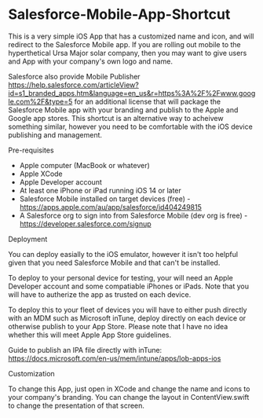 # Salesforce-Mobile-App-Shortcut

This is a very simple iOS App that has a customized name and icon, and will redirect to the Salesforce Mobile app. If you are rolling out mobile to the hyperthetical Ursa Major solar company, then you may want to give users and App with your company's own logo and name.

Salesforce also provide Mobile Publisher https://help.salesforce.com/articleView?id=s1_branded_apps.htm&language=en_us&r=https%3A%2F%2Fwww.google.com%2F&type=5 for an additional license that will package the Salesforce Mobile app with your branding and publish to the Apple and Google app stores. This shortcut is an alternative way to acheivew something similar, however you need to be comfortable with the iOS device publishing and management.

Pre-requisites

* Apple computer (MacBook or whatever)
* Apple XCode
* Apple Developer account
* At least one iPhone or iPad running iOS 14 or later
* Salesforce Mobile installed on target devices (free) - https://apps.apple.com/au/app/salesforce/id404249815
* A Salesforce org to sign into from Salesforce Mobile (dev org is free) - https://developer.salesforce.com/signup



Deployment

You can deploy easially to the iOS emulator, however it isn't too helpful given that you need Salesforce Mobile and that can't be installed.

To deploy to your personal device for testing, your will need an Apple Developer account and some compatiable iPhones or iPads. Note that you will have to autherize the app as trusted on each device.

To deploy this to your fleet of devices you will have to either push directly with an MDM such as Microsoft inTune, deploy directly on each device or otherwise publish to your App Store. Please note that I have no idea whether this will meet Apple App Store guidelines.

Guide to publish an IPA file directly with inTune: https://docs.microsoft.com/en-us/mem/intune/apps/lob-apps-ios


Customization

To change this App, just open in XCode and change the name and icons to your company's branding. You can change the layout in ContentView.swift to change the presentation of that screen.
